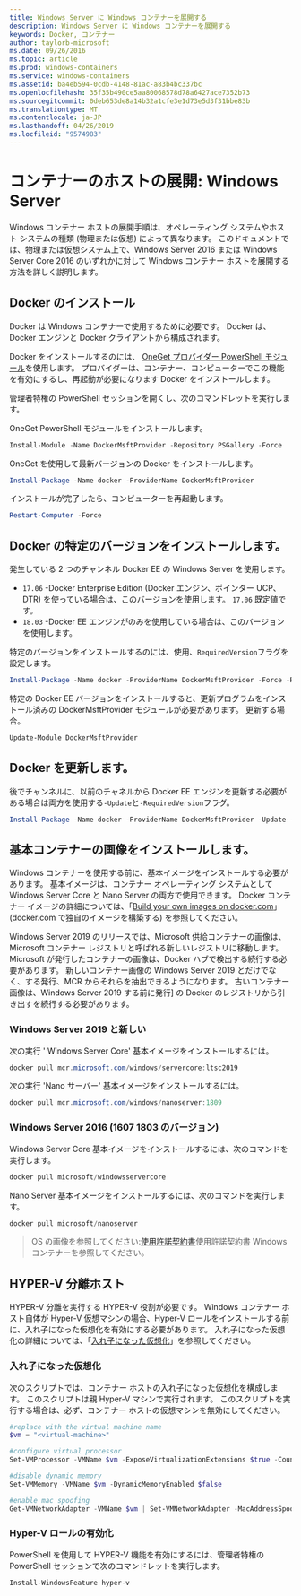 ```yaml
---
title: Windows Server に Windows コンテナーを展開する
description: Windows Server に Windows コンテナーを展開する
keywords: Docker, コンテナー
author: taylorb-microsoft
ms.date: 09/26/2016
ms.topic: article
ms.prod: windows-containers
ms.service: windows-containers
ms.assetid: ba4eb594-0cdb-4148-81ac-a83b4bc337bc
ms.openlocfilehash: 35f35b490ce5aa80068578d78a6427ace7352b73
ms.sourcegitcommit: 0deb653de8a14b32a1cfe3e1d73e5d3f31bbe83b
ms.translationtype: MT
ms.contentlocale: ja-JP
ms.lasthandoff: 04/26/2019
ms.locfileid: "9574983"
---
```

# <a name="container-host-deployment-windows-server"></a>コンテナーのホストの展開: Windows Server

Windows コンテナー ホストの展開手順は、オペレーティング システムやホスト システムの種類 (物理または仮想) によって異なります。 このドキュメントでは、物理または仮想システム上で、Windows Server 2016 または Windows Server Core 2016 のいずれかに対して Windows コンテナー ホストを展開する方法を詳しく説明します。

## <a name="install-docker"></a>Docker のインストール

Docker は Windows コンテナーで使用するために必要です。 Docker は、Docker エンジンと Docker クライアントから構成されます。

Docker をインストールするのには、 [OneGet プロバイダー PowerShell モジュール](https://github.com/OneGet/MicrosoftDockerProvider)を使用します。 プロバイダーは、コンテナー、コンピューターでこの機能を有効にするし、再起動が必要になります Docker をインストールします。

管理者特権の PowerShell セッションを開くし、次のコマンドレットを実行します。

OneGet PowerShell モジュールをインストールします。

```PowerShell
Install-Module -Name DockerMsftProvider -Repository PSGallery -Force
```

OneGet を使用して最新バージョンの Docker をインストールします。

```PowerShell
Install-Package -Name docker -ProviderName DockerMsftProvider
```

インストールが完了したら、コンピューターを再起動します。

```PowerShell
Restart-Computer -Force
```

## <a name="install-a-specific-version-of-docker"></a>Docker の特定のバージョンをインストールします。

発生している 2 つのチャンネル Docker EE の Windows Server を使用します。

* `17.06` -Docker Enterprise Edition (Docker エンジン、ポインター UCP、DTR) を使っている場合は、このバージョンを使用します。 `17.06` 既定値です。
* `18.03` -Docker EE エンジンがのみを使用している場合は、このバージョンを使用します。

特定のバージョンをインストールするのには、使用、`RequiredVersion`フラグを設定します。

```PowerShell
Install-Package -Name docker -ProviderName DockerMsftProvider -Force -RequiredVersion 18.03
```

特定の Docker EE バージョンをインストールすると、更新プログラムをインストール済みの DockerMsftProvider モジュールが必要があります。 更新する場合。

```PowerShell
Update-Module DockerMsftProvider
```

## <a name="update-docker"></a>Docker を更新します。

後でチャンネルに、以前のチャネルから Docker EE エンジンを更新する必要がある場合は両方を使用する`-Update`と`-RequiredVersion`フラグ。

```PowerShell
Install-Package -Name docker -ProviderName DockerMsftProvider -Update -Force -RequiredVersion 18.03
```

## <a name="install-base-container-images"></a>基本コンテナーの画像をインストールします。

Windows コンテナーを使用する前に、基本イメージをインストールする必要があります。 基本イメージは、コンテナー オペレーティング システムとして Windows Server Core と Nano Server の両方で使用できます。 Docker コンテナー イメージの詳細については、「[Build your own images on docker.com](https://docs.docker.com/engine/tutorials/dockerimages/)」(docker.com で独自のイメージを構築する) を参照してください。

Windows Server 2019 のリリースでは、Microsoft 供給コンテナーの画像は、Microsoft コンテナー レジストリと呼ばれる新しいレジストリに移動します。 Microsoft が発行したコンテナーの画像は、Docker ハブで検出する続行する必要があります。 新しいコンテナー画像の Windows Server 2019 とだけでなく、する発行、MCR からそれらを抽出できるようになります。 古いコンテナー画像は、Windows Server 2019 する前に発行] の Docker のレジストリから引き出すを続行する必要があります。

### <a name="windows-server-2019-and-newer"></a>Windows Server 2019 と新しい

次の実行 ' Windows Server Core' 基本イメージをインストールするには。

```PowerShell
docker pull mcr.microsoft.com/windows/servercore:ltsc2019
```

次の実行 'Nano サーバー' 基本イメージをインストールするには。

```PowerShell
docker pull mcr.microsoft.com/windows/nanoserver:1809
```

### <a name="windows-server-2016-versions-1607-1803"></a>Windows Server 2016 (1607 1803 のバージョン)

Windows Server Core 基本イメージをインストールするには、次のコマンドを実行します。

```PowerShell
docker pull microsoft/windowsservercore
```

Nano Server 基本イメージをインストールするには、次のコマンドを実行します。

```PowerShell
docker pull microsoft/nanoserver
```

> OS の画像を参照してください:[使用許諾契約書](../images-eula.md)使用許諾契約書 Windows コンテナーを参照してください。

## <a name="hyper-v-isolation-host"></a>HYPER-V 分離ホスト

HYPER-V 分離を実行する HYPER-V 役割が必要です。 Windows コンテナー ホスト自体が Hyper-V 仮想マシンの場合、Hyper-V ロールをインストールする前に、入れ子になった仮想化を有効にする必要があります。 入れ子になった仮想化の詳細については、「[入れ子になった仮想化](https://msdn.microsoft.com/en-us/virtualization/hyperv_on_windows/user_guide/nesting)」を参照してください。

### <a name="nested-virtualization"></a>入れ子になった仮想化

次のスクリプトでは、コンテナー ホストの入れ子になった仮想化を構成します。 このスクリプトは親 Hyper-V マシンで実行されます。 このスクリプトを実行する場合は、必ず、コンテナー ホストの仮想マシンを無効にしてください。

```PowerShell
#replace with the virtual machine name
$vm = "<virtual-machine>"

#configure virtual processor
Set-VMProcessor -VMName $vm -ExposeVirtualizationExtensions $true -Count 2

#disable dynamic memory
Set-VMMemory -VMName $vm -DynamicMemoryEnabled $false

#enable mac spoofing
Get-VMNetworkAdapter -VMName $vm | Set-VMNetworkAdapter -MacAddressSpoofing On
```

### <a name="enable-the-hyper-v-role"></a>Hyper-V ロールの有効化

PowerShell を使用して HYPER-V 機能を有効にするには、管理者特権の PowerShell セッションで次のコマンドレットを実行します。

```PowerShell
Install-WindowsFeature hyper-v
```
